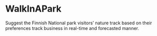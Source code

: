 # WalkInAPark
Suggest the Finnish National park visitors’ nature track based on their preferences track business in real-time and forecasted manner. 
